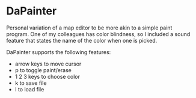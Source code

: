 # DaPainter

Personal variation of a map editor to be more akin to a simple paint program.
One of my colleagues has color blindness, so I included a sound feature that states the name of the color when one is picked.
 
DaPainter supports the following features:
- arrow keys to move cursor
- p to toggle paint/erase
- 1 2 3 keys to choose color
- k to save file
- l to load file
